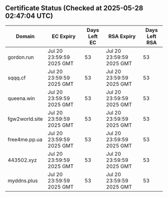 ## Certificate Status (Checked at 2025-05-28 02:47:04 UTC)
| Domain | EC Expiry | Days Left EC | RSA Expiry | Days Left RSA |
|--------|-----------|-------------|------------|--------------|
| gordon.run | Jul 20 23:59:59 2025 GMT | 53 | Jul 20 23:59:59 2025 GMT | 53 |
| sqqq.cf | Jul 20 23:59:59 2025 GMT | 53 | Jul 20 23:59:59 2025 GMT | 53 |
| queena.win | Jul 20 23:59:59 2025 GMT | 53 | Jul 20 23:59:59 2025 GMT | 53 |
| fgw2world.site | Jul 20 23:59:59 2025 GMT | 53 | Jul 20 23:59:59 2025 GMT | 53 |
| free4me.pp.ua | Jul 20 23:59:59 2025 GMT | 53 | Jul 20 23:59:59 2025 GMT | 53 |
| 443502.xyz | Jul 20 23:59:59 2025 GMT | 53 | Jul 20 23:59:59 2025 GMT | 53 |
| myddns.plus | Jul 20 23:59:59 2025 GMT | 53 | Jul 20 23:59:59 2025 GMT | 53 |
